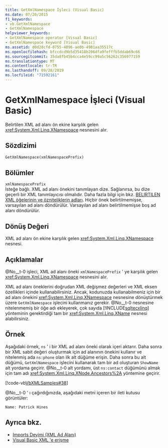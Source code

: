 ```yaml
---
title: GetXmlNamespace İşleci (Visual Basic)
ms.date: 07/20/2015
f1_keywords:
- vb.GetXmlNamespace
- GetXmlNamespace
helpviewer_keywords:
- GetXmlNamespace operator [Visual Basic]
- GetXmlNamespace keyword [Visual Basic]
ms.assetid: d0d28cfd-0755-4896-ae0b-4981aa35517c
ms.openlocfilehash: bfccdcd9b5d35418b206dfa9fefffb5ddab69c66
ms.sourcegitcommit: 35da8fb45b4cca4e59cc99a5c56262c356977159
ms.translationtype: MT
ms.contentlocale: tr-TR
ms.lasthandoff: 09/28/2019
ms.locfileid: "71592161"
---
```

# <a name="getxmlnamespace-operator-visual-basic"></a>GetXmlNamespace İşleci (Visual Basic)
Belirtilen XML ad alanı ön ekine karşılık gelen <xref:System.Xml.Linq.XNamespace> nesnesini alır.  
  
## <a name="syntax"></a>Sözdizimi  
  
```vb  
GetXmlNamespace(xmlNamespacePrefix)  
```  
  
## <a name="parts"></a>Bölümler  
 `xmlNamespacePrefix`  
 İsteğe bağlı. XML ad alanı önekini tanımlayan dize. Sağlanırsa, bu dize geçerli bir XML tanımlayıcısı olmalıdır. Daha fazla bilgi için bkz. [BELIRTILEN XML öğelerinin ve özniteliklerin adları](../../../visual-basic/programming-guide/language-features/xml/names-of-declared-xml-elements-and-attributes.md). Hiçbir önek belirtilmemişse, varsayılan ad alanı döndürülür. Varsayılan ad alanı belirtilmemişse boş ad alanı döndürülür.  
  
## <a name="return-value"></a>Dönüş Değeri  
 XML ad alanı ön ekine karşılık gelen <xref:System.Xml.Linq.XNamespace> nesnesi.  
  
## <a name="remarks"></a>Açıklamalar  
 @No__t-0 işleci, XML ad alanı öneki `xmlNamespacePrefix` ' ye karşılık gelen <xref:System.Xml.Linq.XNamespace> nesnesini alır.  
  
 XML ad alanı öneklerini doğrudan XML değişmez değerleri ve XML eksen özellikleri içinde kullanabilirsiniz. Ancak, kodunuzda kullanabilmeniz için bir ad alanı önekini <xref:System.Xml.Linq.XNamespace> nesnesine dönüştürmek üzere `GetXmlNamespace` işlecini kullanmanız gerekir. @No__t-0 nesnesine nitelenmemiş bir öğe adı ekleyerek, çok sayıda [!INCLUDE[sqltecxlinq](~/includes/sqltecxlinq-md.md)] yönteminin gerektirdiği tam bir <xref:System.Xml.Linq.XName> nesnesi alabilirsiniz.  
  
## <a name="example"></a>Örnek  
 Aşağıdaki örnek, `ns` ' i bir XML ad alanı öneki olarak içeri aktarır. Daha sonra bir XML sabit değeri oluşturmak için ad alanının önekini kullanır ve nitelenmiş ada `ns:phone` olan ilk alt düğüme erişin. Daha sonra bu alt düğümü, `GetXmlNamespace` işlecini kullanarak tam bir ad oluşturan `ShowName` alt yordama geçirir. @No__t-0 alt yordamı, üst `ns:contact` düğümünü almak için tam adı <xref:System.Xml.Linq.XNode.Ancestors%2A> yöntemine geçirir.  
  
 [!code-vb[VbXMLSamples#38](~/samples/snippets/visualbasic/VS_Snippets_VBCSharp/VbXMLSamples/VB/GetXmlNamespace.vb#38)]  
  
 @No__t-0 ' ı çağırdığınızda, aşağıdaki metni içeren bir ileti kutusu görüntüler:  
  
 `Name: Patrick Hines`  
  
## <a name="see-also"></a>Ayrıca bkz.

- [Imports Deyimi (XML Ad Alanı)](../../../visual-basic/language-reference/statements/imports-statement-xml-namespace.md)
- [Visual Basic XML 'e erişme](../../../visual-basic/programming-guide/language-features/xml/accessing-xml.md)
